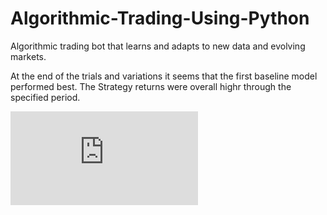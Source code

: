 # Algorithmic-Trading-Using-Python

Algorithmic trading bot that learns and adapts to new data and evolving markets.

At the end of the trials and variations it seems that the first baseline model performed best. The Strategy returns were overall highr through the specified period.



![alt text](https://github.com/Gsilvera24/Algorithmic-Trading-Using-Python/blob/main/baseline.html)
